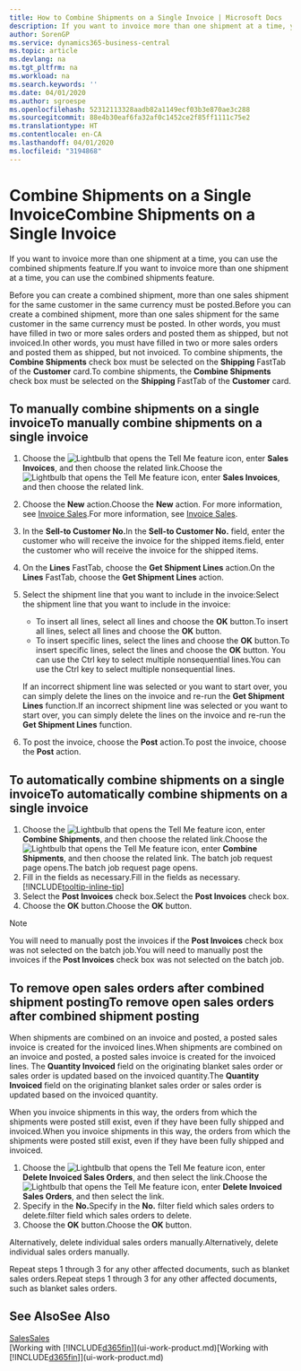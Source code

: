 ```yaml
---
title: How to Combine Shipments on a Single Invoice | Microsoft Docs
description: If you want to invoice more than one shipment at a time, you can use the combined shipments feature.
author: SorenGP
ms.service: dynamics365-business-central
ms.topic: article
ms.devlang: na
ms.tgt_pltfrm: na
ms.workload: na
ms.search.keywords: ''
ms.date: 04/01/2020
ms.author: sgroespe
ms.openlocfilehash: 52312113328aadb82a1149ecf03b3e870ae3c288
ms.sourcegitcommit: 88e4b30eaf6fa32af0c1452ce2f85ff1111c75e2
ms.translationtype: HT
ms.contentlocale: en-CA
ms.lasthandoff: 04/01/2020
ms.locfileid: "3194868"
---
```

# <a name="combine-shipments-on-a-single-invoice"></a><span data-ttu-id="fa14c-103">Combine Shipments on a Single Invoice</span><span class="sxs-lookup"><span data-stu-id="fa14c-103">Combine Shipments on a Single Invoice</span></span>
<span data-ttu-id="fa14c-104">If you want to invoice more than one shipment at a time, you can use the combined shipments feature.</span><span class="sxs-lookup"><span data-stu-id="fa14c-104">If you want to invoice more than one shipment at a time, you can use the combined shipments feature.</span></span>  

 <span data-ttu-id="fa14c-105">Before you can create a combined shipment, more than one sales shipment for the same customer in the same currency must be posted.</span><span class="sxs-lookup"><span data-stu-id="fa14c-105">Before you can create a combined shipment, more than one sales shipment for the same customer in the same currency must be posted.</span></span> <span data-ttu-id="fa14c-106">In other words, you must have filled in two or more sales orders and posted them as shipped, but not invoiced.</span><span class="sxs-lookup"><span data-stu-id="fa14c-106">In other words, you must have filled in two or more sales orders and posted them as shipped, but not invoiced.</span></span> <span data-ttu-id="fa14c-107">To combine shipments, the **Combine Shipments** check box must be selected on the **Shipping** FastTab of the **Customer** card.</span><span class="sxs-lookup"><span data-stu-id="fa14c-107">To combine shipments, the **Combine Shipments** check box must be selected on the **Shipping** FastTab of the **Customer** card.</span></span>  

## <a name="to-manually-combine-shipments-on-a-single-invoice"></a><span data-ttu-id="fa14c-108">To manually combine shipments on a single invoice</span><span class="sxs-lookup"><span data-stu-id="fa14c-108">To manually combine shipments on a single invoice</span></span>  
1. <span data-ttu-id="fa14c-109">Choose the ![Lightbulb that opens the Tell Me feature](media/ui-search/search_small.png "Tell me what you want to do") icon, enter **Sales Invoices**, and then choose the related link.</span><span class="sxs-lookup"><span data-stu-id="fa14c-109">Choose the ![Lightbulb that opens the Tell Me feature](media/ui-search/search_small.png "Tell me what you want to do") icon, enter **Sales Invoices**, and then choose the related link.</span></span>  
2. <span data-ttu-id="fa14c-110">Choose the **New** action.</span><span class="sxs-lookup"><span data-stu-id="fa14c-110">Choose the **New** action.</span></span> <span data-ttu-id="fa14c-111">For more information, see [Invoice Sales](sales-how-invoice-sales.md).</span><span class="sxs-lookup"><span data-stu-id="fa14c-111">For more information, see [Invoice Sales](sales-how-invoice-sales.md).</span></span>
3. <span data-ttu-id="fa14c-112">In the **Sell-to Customer No.**</span><span class="sxs-lookup"><span data-stu-id="fa14c-112">In the **Sell-to Customer No.**</span></span> <span data-ttu-id="fa14c-113">field, enter the customer who will receive the invoice for the shipped items.</span><span class="sxs-lookup"><span data-stu-id="fa14c-113">field, enter the customer who will receive the invoice for the shipped items.</span></span>  
4. <span data-ttu-id="fa14c-114">On the **Lines** FastTab, choose the **Get Shipment Lines** action.</span><span class="sxs-lookup"><span data-stu-id="fa14c-114">On the **Lines** FastTab, choose the **Get Shipment Lines** action.</span></span>  
5. <span data-ttu-id="fa14c-115">Select the shipment line that you want to include in the invoice:</span><span class="sxs-lookup"><span data-stu-id="fa14c-115">Select the shipment line that you want to include in the invoice:</span></span>  

    - <span data-ttu-id="fa14c-116">To insert all lines, select all lines and choose the **OK** button.</span><span class="sxs-lookup"><span data-stu-id="fa14c-116">To insert all lines, select all lines and choose the **OK** button.</span></span>  
    - <span data-ttu-id="fa14c-117">To insert specific lines, select the lines and choose the **OK** button.</span><span class="sxs-lookup"><span data-stu-id="fa14c-117">To insert specific lines, select the lines and choose the **OK** button.</span></span> <span data-ttu-id="fa14c-118">You can use the Ctrl key to select multiple nonsequential lines.</span><span class="sxs-lookup"><span data-stu-id="fa14c-118">You can use the Ctrl key to select multiple nonsequential lines.</span></span>  

    <span data-ttu-id="fa14c-119">If an incorrect shipment line was selected or you want to start over, you can simply delete the lines on the invoice and re-run the **Get Shipment Lines** function.</span><span class="sxs-lookup"><span data-stu-id="fa14c-119">If an incorrect shipment line was selected or you want to start over, you can simply delete the lines on the invoice and re-run the **Get Shipment Lines** function.</span></span>  
7. <span data-ttu-id="fa14c-120">To post the invoice, choose the **Post** action.</span><span class="sxs-lookup"><span data-stu-id="fa14c-120">To post the invoice, choose the **Post** action.</span></span>  

## <a name="to-automatically-combine-shipments-on-a-single-invoice"></a><span data-ttu-id="fa14c-121">To automatically combine shipments on a single invoice</span><span class="sxs-lookup"><span data-stu-id="fa14c-121">To automatically combine shipments on a single invoice</span></span>  
1. <span data-ttu-id="fa14c-122">Choose the ![Lightbulb that opens the Tell Me feature](media/ui-search/search_small.png "Tell me what you want to do") icon, enter **Combine Shipments**, and then choose the related link.</span><span class="sxs-lookup"><span data-stu-id="fa14c-122">Choose the ![Lightbulb that opens the Tell Me feature](media/ui-search/search_small.png "Tell me what you want to do") icon, enter **Combine Shipments**, and then choose the related link.</span></span> <span data-ttu-id="fa14c-123">The batch job request page opens.</span><span class="sxs-lookup"><span data-stu-id="fa14c-123">The batch job request page opens.</span></span>  
2. <span data-ttu-id="fa14c-124">Fill in the fields as necessary.</span><span class="sxs-lookup"><span data-stu-id="fa14c-124">Fill in the fields as necessary.</span></span> [!INCLUDE[tooltip-inline-tip](includes/tooltip-inline-tip_md.md)]
3. <span data-ttu-id="fa14c-125">Select the **Post Invoices** check box.</span><span class="sxs-lookup"><span data-stu-id="fa14c-125">Select the **Post Invoices** check box.</span></span>  
4.  <span data-ttu-id="fa14c-126">Choose the **OK** button.</span><span class="sxs-lookup"><span data-stu-id="fa14c-126">Choose the **OK** button.</span></span>  

> [!NOTE]  
>  <span data-ttu-id="fa14c-127">You will need to manually post the invoices if the **Post Invoices** check box was not selected on the batch job.</span><span class="sxs-lookup"><span data-stu-id="fa14c-127">You will need to manually post the invoices if the **Post Invoices** check box was not selected on the batch job.</span></span>  

## <a name="to-remove-open-sales-orders-after-combined-shipment-posting"></a><span data-ttu-id="fa14c-128">To remove open sales orders after combined shipment posting</span><span class="sxs-lookup"><span data-stu-id="fa14c-128">To remove open sales orders after combined shipment posting</span></span> 
<span data-ttu-id="fa14c-129">When shipments are combined on an invoice and posted, a posted sales invoice is created for the invoiced lines.</span><span class="sxs-lookup"><span data-stu-id="fa14c-129">When shipments are combined on an invoice and posted, a posted sales invoice is created for the invoiced lines.</span></span> <span data-ttu-id="fa14c-130">The **Quantity Invoiced** field on the originating blanket sales order or sales order is updated based on the invoiced quantity.</span><span class="sxs-lookup"><span data-stu-id="fa14c-130">The **Quantity Invoiced** field on the originating blanket sales order or sales order is updated based on the invoiced quantity.</span></span>  

<span data-ttu-id="fa14c-131">When you invoice shipments in this way, the orders from which the shipments were posted still exist, even if they have been fully shipped and invoiced.</span><span class="sxs-lookup"><span data-stu-id="fa14c-131">When you invoice shipments in this way, the orders from which the shipments were posted still exist, even if they have been fully shipped and invoiced.</span></span>   

1. <span data-ttu-id="fa14c-132">Choose the ![Lightbulb that opens the Tell Me feature](media/ui-search/search_small.png "Tell me what you want to do") icon, enter **Delete Invoiced Sales Orders**, and then select the link.</span><span class="sxs-lookup"><span data-stu-id="fa14c-132">Choose the ![Lightbulb that opens the Tell Me feature](media/ui-search/search_small.png "Tell me what you want to do") icon, enter **Delete Invoiced Sales Orders**, and then select the link.</span></span>  
2. <span data-ttu-id="fa14c-133">Specify in the **No.**</span><span class="sxs-lookup"><span data-stu-id="fa14c-133">Specify in the **No.**</span></span> <span data-ttu-id="fa14c-134">filter field which sales orders to delete.</span><span class="sxs-lookup"><span data-stu-id="fa14c-134">filter field which sales orders to delete.</span></span>  
3. <span data-ttu-id="fa14c-135">Choose the **OK** button.</span><span class="sxs-lookup"><span data-stu-id="fa14c-135">Choose the **OK** button.</span></span>  

<span data-ttu-id="fa14c-136">Alternatively, delete individual sales orders manually.</span><span class="sxs-lookup"><span data-stu-id="fa14c-136">Alternatively, delete individual sales orders manually.</span></span>  

<span data-ttu-id="fa14c-137">Repeat steps 1 through 3 for any other affected documents, such as blanket sales orders.</span><span class="sxs-lookup"><span data-stu-id="fa14c-137">Repeat steps 1 through 3 for any other affected documents, such as blanket sales orders.</span></span>

## <a name="see-also"></a><span data-ttu-id="fa14c-138">See Also</span><span class="sxs-lookup"><span data-stu-id="fa14c-138">See Also</span></span>  
[<span data-ttu-id="fa14c-139">Sales</span><span class="sxs-lookup"><span data-stu-id="fa14c-139">Sales</span></span>](sales-manage-sales.md)  
<span data-ttu-id="fa14c-140">[Working with [!INCLUDE[d365fin](includes/d365fin_md.md)]](ui-work-product.md)</span><span class="sxs-lookup"><span data-stu-id="fa14c-140">[Working with [!INCLUDE[d365fin](includes/d365fin_md.md)]](ui-work-product.md)</span></span>
